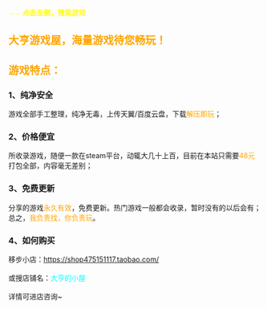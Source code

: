 <b><font face="黑体"><font color=yellow>←←点击左侧，搜索游戏<br></font></font></b>

## <b><font face="黑体"><font color=orange>大亨游戏屋，海量游戏待您畅玩！<br></font></font></b>
## <b><font face="黑体"><font color=orange>游戏特点：<br></font></font></b>
### 1、纯净安全

游戏全部手工整理，纯净无毒，上传天翼/百度云盘，下载<font color=orange>解压即玩</font>；

### 2、价格便宜

所收录游戏，随便一款在steam平台，动辄大几十上百，目前在本站只需要<font color=orange>48元</font>打包全部，内容毫无差别；

### 3、免费更新

分享的游戏<font color=orange>永久有效</font>，免费更新。热门游戏一般都会收录，暂时没有的以后会有；<br>总之，<font color=orange>我负责找，你负责玩</font>。


### 4、如何购买

移步小店：<font color=cyan>https://shop475151117.taobao.com/</font><br><br>
或搜店铺名：<font color=cyan>大亨的小屋</font><br><br>
详情可进店咨询~
